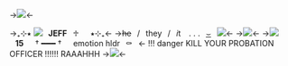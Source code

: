 ->![](https://cdn.discordapp.com/attachments/1092178832854888518/1120811736635809862/Untitled1016_20230620212503.png)<-

->₊⊹⭑ ![ ](https://mikejima.crd.co/assets/images/shadow/4e4683c1.gif?v=16e7e82c)⠀**JEFF**⠀♱⠀⠀⭑⊹₊<-
->~~he~~⠀/⠀they⠀/⠀*i*t ⠀. . .⠀[⌣](https://rentry.co/gamzsys)⠀![](https://caterpie.crd.co/assets/images/gallery31/eec3d4cf.gif?v=8cec5808)<-
->[![](https://cdn.discordapp.com/attachments/1092178832854888518/1120814940643664043/Untitled1018_20230620213759.png)](https://aminoapps.com/c/ijustwannahavefunn/page/blog/new-video/LM2p_jqC8uG02abPgqkp73q5EDxn74G54G)<-
->![](https://caterpie.crd.co/assets/images/gallery01/9c458196.gif?v=8cec5808)⠀**15**⠀⠀† ━━━ †⠀⠀emotion hldr⠀⚰⠀<-
!!! danger KILL YOUR PROBATION OFFICER !!!!!! RAAAHHH
->![](https://cdn.discordapp.com/attachments/1092178832854888518/1120811736921034792/Untitled1016_20230620212507.png)<-